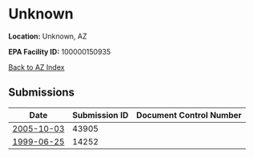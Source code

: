 # Unknown

**Location:** Unknown, AZ

**EPA Facility ID:** 100000150935

[Back to AZ Index](../../index.md)

## Submissions

| Date | Submission ID | Document Control Number |
|------|--------------|-------------------------|
| [2005-10-03](submissions/43905.md) | 43905 |  |
| [1999-06-25](submissions/14252.md) | 14252 |  |
